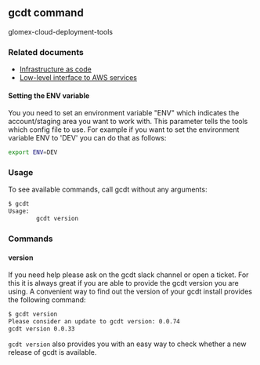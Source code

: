 ## gcdt command

glomex-cloud-deployment-tools


### Related documents

* [Infrastructure as code](https://martinfowler.com/bliki/InfrastructureAsCode.html)
* [Low-level interface to AWS services](http://botocore.readthedocs.io/en/latest/index.html)

#### Setting the ENV variable

You you need to set an environment variable "ENV" which indicates the account/staging area you want to work with. This parameter tells the tools which config file to use. For example if you want to set the environment variable ENV to 'DEV' you can do that as follows:

``` bash
export ENV=DEV
```

### Usage

To see available commands, call gcdt without any arguments:

```bash
$ gcdt
Usage:
        gcdt version
```

### Commands

#### version
If you need help please ask on the gcdt slack channel or open a ticket. For this it is always great if you are able to provide the gcdt version you are using.
A convenient way to find out the version of your gcdt install provides the following command:

```bash
$ gcdt version
Please consider an update to gcdt version: 0.0.74
gcdt version 0.0.33
```

`gcdt version` also provides you with an easy way to check whether a new release of gcdt is available.
